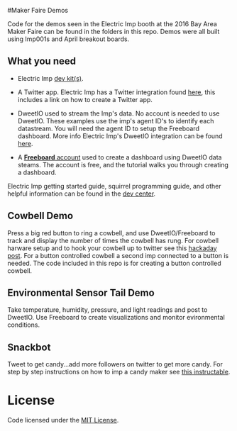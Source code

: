 #Maker Faire Demos

Code for the demos seen in the Electric Imp booth at the 2016 Bay Area Maker Faire can be found in the folders in this repo.  Demos were all built using Imp001s and April breakout boards.


## What you need
* Electric Imp [dev kit(s)](http://www.amazon.com/WiFi-Environmental-Sensor-LED-kit/dp/B00ZQ4D1TM/ref=pd_bxgy_200_img_2?ie=UTF8&refRID=0GH4MF1KP5EFFZEEGYHV).

* A Twitter app.  Electric Imp has a Twitter integration found [here](https://github.com/electricimp/Twitter/tree/v1.2.1), this includes a link on how to create a Twitter app.

* DweetIO used to stream the Imp's data.  No account is needed to use DweetIO.  These examples use the imp's agent ID's to identify each datastream.  You will need the agent ID to setup the Freeboard dashboard.  More info Electric Imp's DweetIO integration can be found [here](https://github.com/electricimp/Dweetio/tree/v1.0.1).

* A [**Freeboard** account](http://freeboard.io/) used to create a dashboard using DweetIO data steams.  The account is free, and the tutorial walks you through creating a dashboard.

Electric Imp getting started guide, squirrel programming guide, and other helpful information can be found in the [dev center](https://electricimp.com/docs/).

## Cowbell Demo

Press a big red button to ring a cowbell, and use DweetIO/Freeboard to track and display the number of times the cowbell has rung.  For cowbell harware setup and to hook your cowbell up to twitter see this [hackaday post](http://hackaday.com/2015/04/05/internet-of-cowbell/).  For a button controlled cowbell a second imp connected to a button is needed.  The code included in this repo is for creating a button controlled cowbell.

## Environmental Sensor Tail Demo

Take temperature, humidity, pressure, and light readings and post to DweetIO.  Use Freeboard to create visualizations and monitor evironmental conditions.

## Snackbot

Tweet to get candy...add more followers on twitter to get more candy.  For step by step instructions on how to imp a candy maker see [this instructable](http://www.instructables.com/id/SnackBot-The-Internet-Connected-Candy-Machine/).

# License
Code licensed under the [MIT License](./LICENSE).
